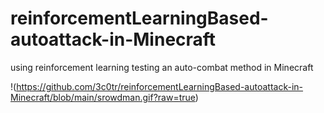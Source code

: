 # reinforcementLearningBased-autoattack-in-Minecraft
using reinforcement learning testing an auto-combat method in Minecraft  


!(https://github.com/3c0tr/reinforcementLearningBased-autoattack-in-Minecraft/blob/main/srowdman.gif?raw=true)
